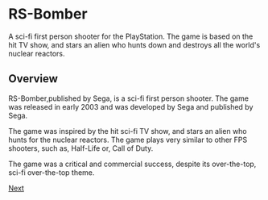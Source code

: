 # RS-Bomber

A sci-fi first person shooter for the PlayStation. The game is based on the hit TV show, and stars an alien who hunts down and destroys all the world's nuclear reactors.

## Overview

RS-Bomber,published by Sega, is a sci-fi first person shooter. The game was released in early 2003 and was developed by Sega and published by Sega.

The game was inspired by the hit sci-fi TV show, and stars an alien who hunts for the nuclear reactors. The game plays very similar to other FPS shooters, such as, Half-Life or, Call of Duty.

The game was a critical and commercial success, despite its over-the-top, sci-fi over-the-top theme.

[Next](490.md)